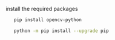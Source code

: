 install the required packages

```sh
   pip install opencv-python
```

```sh
   python -m pip install --upgrade pip
```

